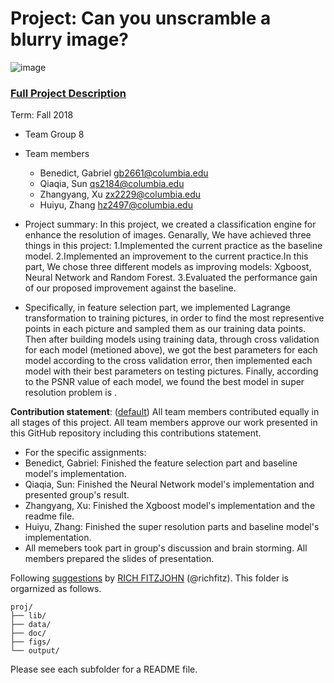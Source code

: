 # Project: Can you unscramble a blurry image? 
![image](figs/example.png)

### [Full Project Description](doc/project3_desc.md)

Term: Fall 2018

+ Team Group 8
+ Team members

	+ Benedict, Gabriel gb2661@columbia.edu
	+ Qiaqia, Sun qs2184@columbia.edu
	+ Zhangyang, Xu zx2229@columbia.edu
	+ Huiyu, Zhang hz2497@columbia.edu 

+ Project summary: In this project, we created a classification engine for enhance the resolution of images. Genarally, We have achieved three things in this project: 1.Implemented the current practice as the baseline model. 2.Implemented an improvement to the current practice.In this part, We chose three different models as improving models: Xgboost, Neural Network and Random Forest. 3.Evaluated the performance gain of our proposed improvement against the baseline. 
    
+ Specifically, in feature selection part, we implemented Lagrange transformation to training pictures, in order to find the most     representive points in each picture and sampled them as our training data points. 
Then after building models using training data, through cross validation for each model (metioned above), we got the best parameters for each model according to the cross validation error, then implemented each model with their best parameters on testing pictures.
Finally, according to the PSNR value of each model, we found the best model in super resolution problem is    .
	
**Contribution statement**: ([default](doc/a_note_on_contributions.md)) All team members contributed equally in all stages of this project. All team members approve our work presented in this GitHub repository including this contributions statement. 
+ For the specific assignments:
 + Benedict, Gabriel: Finished the feature selection part and baseline model's implementation.
 + Qiaqia, Sun: Finished the Neural Network model's implementation and presented group's result.
 + Zhangyang, Xu: Finished the Xgboost model's implementation and the readme file.
 + Huiyu, Zhang: Finished the super resolution parts and baseline model's implementation.
 + All memebers took part in group's discussion and brain storming. All members prepared the slides of presentation.

Following [suggestions](http://nicercode.github.io/blog/2013-04-05-projects/) by [RICH FITZJOHN](http://nicercode.github.io/about/#Team) (@richfitz). This folder is orgarnized as follows.

```
proj/
├── lib/
├── data/
├── doc/
├── figs/
└── output/
```

Please see each subfolder for a README file.
